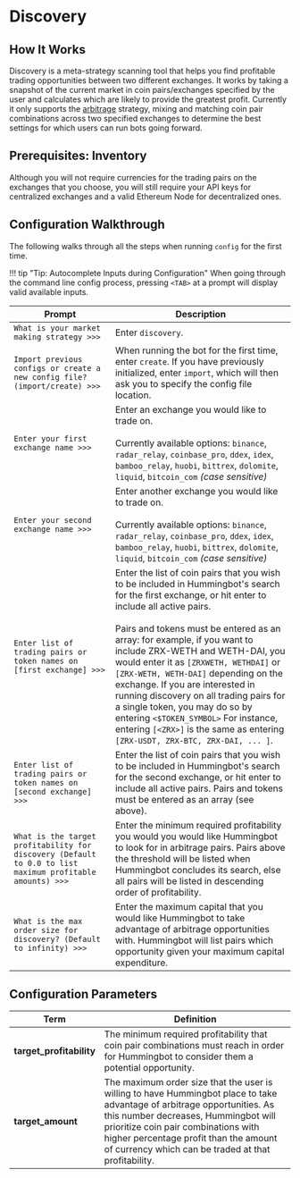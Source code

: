 # Discovery

## How It Works

Discovery is a meta-strategy scanning tool that helps you find profitable trading opportunities between two different exchanges. It works by taking a snapshot of the current market in coin pairs/exchanges specified by the user and calculates which are likely to provide the greatest profit. Currently it only supports the [arbitrage](/strategies/arbitrage) strategy, mixing and matching coin pair combinations across two specified exchanges to determine the best settings for which users can run bots going forward.

## Prerequisites: Inventory

Although you will not require currencies for the trading pairs on the exchanges that you choose, you will still require your API keys for centralized exchanges and a valid Ethereum Node for decentralized ones.

## Configuration Walkthrough

The following walks through all the steps when running `config` for the first time.

!!! tip "Tip: Autocomplete Inputs during Configuration"
    When going through the command line config process, pressing `<TAB>` at a prompt will display valid available inputs.

| Prompt | Description |
|-----|-----|
| `What is your market making strategy >>>` | Enter `discovery`. |
| `Import previous configs or create a new config file? (import/create) >>>` | When running the bot for the first time, enter `create`. If you have previously initialized, enter `import`, which will then ask you to specify the config file location. |
| `Enter your first exchange name >>>` | Enter an exchange you would like to trade on.<br/><br/>Currently available options: `binance`, `radar_relay`, `coinbase_pro`, `ddex`, `idex`, `bamboo_relay`, `huobi`, `bittrex`, `dolomite`, `liquid`, `bitcoin_com` *(case sensitive)* |
| `Enter your second exchange name >>>` | Enter another exchange you would like to trade on.<br/><br/>Currently available options: `binance`, `radar_relay`, `coinbase_pro`, `ddex`, `idex`, `bamboo_relay`, `huobi`, `bittrex`, `dolomite`, `liquid`, `bitcoin_com` *(case sensitive)* |
| `Enter list of trading pairs or token names on [first exchange] >>>` | Enter the list of coin pairs that you wish to be included in Hummingbot's search for the first exchange, or hit enter to include all active pairs.<br/><br/>Pairs and tokens must be entered as an array: for example, if you want to include ZRX-WETH and WETH-DAI, you would enter it as `[ZRXWETH, WETHDAI]` or `[ZRX-WETH, WETH-DAI]` depending on the exchange. If you are interested in running discovery on all trading pairs for a single token, you may do so by entering `<$TOKEN_SYMBOL>` For instance, entering `[<ZRX>]` is the same as entering `[ZRX-USDT, ZRX-BTC, ZRX-DAI, ... ]`. |
| `Enter list of trading pairs or token names on [second exchange] >>>` | Enter the list of coin pairs that you wish to be included in Hummingbot's search for the second exchange, or hit enter to include all active pairs. Pairs and tokens must be entered as an array (see above). |
| `What is the target profitability for discovery (Default to 0.0 to list maximum profitable amounts) >>>` | Enter the minimum required profitability you would you would like Hummingbot to look for in arbitrage pairs. Pairs above the threshold will be listed when Hummingbot concludes its search, else all pairs will be listed in descending order of profitability. |
| `What is the max order size for discovery? (Default to infinity) >>>` | Enter the maximum capital that you would like Hummingbot to take advantage of arbitrage opportunities with. Hummingbot will list pairs which opportunity given your maximum capital expenditure. |


## Configuration Parameters

| Term | Definition |
|------|------------|
| **target_profitability** | The minimum required profitability that coin pair combinations must reach in order for Hummingbot to consider them a potential opportunity. |
| **target_amount** | The maximum order size that the user is willing to have Hummingbot place to take advantage of arbitrage opportunities. As this number decreases, Hummingbot will prioritize coin pair combinations with higher percentage profit than the amount of currency which can be traded at that profitability. |
